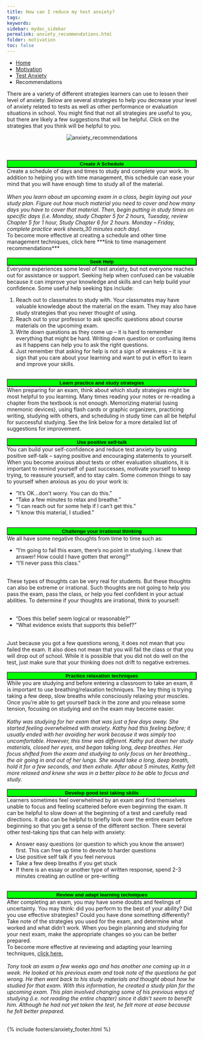 ```yaml
---
title: How can I reduce my test anxiety?
tags: 
keywords: 
sidebar: mydoc_sidebar
permalink: anxiety_recommendations.html
folder: motivation
toc: false
---
```


<ul class="breadcrumb">
    <li><a href="index.html">Home</a></li>
    <li><a href="motivation.html">Motivation</a></li>
    <li><a href="anxiety.html">Test Anxiety</a></li>
    <li class="active">Recommendations</li>
</ul>

There are a variety of different strategies learners can use to lessen their level of anxiety. Below are several strategies to help you decrease your level of anxiety related to tests as well as other performance or evaluation situations in school. You might find that not all strategies are useful to you, but there are likely a few suggestions that will be helpful. Click on the strategies that you think will be helpful to you. 

<center><img src='images/testanxietydo1.png' alt='anxiety_recommendations' /></center>
<br>
<br>
<br>
<button data-toggle="collapse" data-target="#anxietyrec1" style="background-color:Lime; width:100%"><b>Create A Schedule</b></button>

<div id="anxietyrec1" class="collapse">
Create a schedule of days and times to study and complete your work. In addition to helping you with time management, this schedule can ease your mind that you will have enough time to study all of the material.
<br>
<br>
<i>When you learn about an upcoming exam in a class, begin laying out your study plan. Figure out how much material you need to cover and how many days you have to cover that material. Then, begin putting in study times on specific days (i.e. Monday, study Chapter 5 for 2 hours, Tuesday, review Chapter 5 for 1 hour, Study Chapter 6 for 2 hours. Monday – Friday, complete practice work sheets,30 minutes each day).</i>
<br>
To become more effective at creating a schedule and other time management techniques, click here ***link to time management recommendations***
<br>
</div>

<br>
<button data-toggle="collapse" data-target="#anxietyrec2" style="background-color:Lime; width:100%"><b>Seek Help</b></button>

<div id="anxietyrec2" class="collapse">
Everyone experiences some level of test anxiety, but not everyone reaches out for assistance or support. Seeking help when confused can be valuable because it can improve your knowledge and skills and can help build your confidence. Some useful help seeking tips include:
<ol>
<li> Reach out to classmates to study with. Your classmates may have valuable knowledge about the material on the exam. They may also have study strategies that you never thought of using. </li>
<li> Reach out to your professor to ask specific questions about course materials on the upcoming exam. </li>
<li> Write down questions as they come up – it is hard to remember everything that might be hard. Writing down question or confusing items as it happens can help you to ask the right questions. </li>
<li>Just remember that asking for help is not a sign of weakness – it is a sign that you care about your learning and want to put in effort to learn and improve your skills.</li>
</ol>
</div>

<br>
<button data-toggle="collapse" data-target="#anxietyrec3" style="background-color:Lime; width:100%"><b>Learn practice and study strategies</b></button>

<div id="anxietyrec3" class="collapse">
When preparing for an exam, think about which study strategies might be most helpful to you learning. Many times reading your notes or re-reading a chapter from the textbook is not enough. Memorizing material (using mnemonic devices), using flash cards or graphic organizers, practicing writing, studying with others, and scheduling in study time can all be helpful for successful studying. See the link below for a more detailed list of suggestions for improvement.
<br>
</div>


<br>
<button data-toggle="collapse" data-target="#anxietyrec4" style="background-color:Lime; width:100%"><b>Use positive self-talk</b></button>

<div id="anxietyrec4" class="collapse">
You can build your self-confidence and reduce test anxiety by using positive self-talk – saying positive and encouraging statements to yourself. When you become anxious about tests or other evaluation situations, it is important to remind yourself of past successes, motivate yourself to keep trying, to reassure yourself, and to stay calm. Some common things to say to yourself when anxious as you do your work is:
<ul>
<li> “It’s OK…don’t worry. You can do this.”</li>
<li> “Take a few minutes to relax and breathe.”</li>
<li> “I can reach out for some help if I can’t get this.”</li>
<li> “I know this material, I studied.”</li>
</ul>
</div>

<br>
<button data-toggle="collapse" data-target="#anxietyrec5" style="background-color:Lime; width:100%"><b>Challenge your irrational thinking</b></button>

<div id="anxietyrec5" class="collapse">
We all have some negative thoughts from time to time such as:
<ul>
<li> “I’m going to fail this exam, there’s no point in studying. I knew that answer! How could I have gotten that wrong?”</li>
<li> “I’ll never pass this class.”</li>
</ul>
<br>
These types of thoughts can be very real for students. But these thoughts can also be extreme or irrational. Such thoughts are not going to help you pass the exam, pass the class, or help you feel confident in your actual abilities. To determine if your thoughts are irrational, think to yourself:
<br>
<br>
<ul>
<li> “Does this belief seem logical or reasonable?”</li>
<li> “What evidence exists that supports this belief?”</li>
</ul>
<br>
Just because you got a few questions wrong, it does not mean that you failed the exam. It also does not mean that you will fail the class or that you will drop out of school. While it is possible that you did not do well on the test, just make sure that your thinking does not drift to negative extremes.
<br>
</div>

<br>
<button data-toggle="collapse" data-target="#anxietyrec6" style="background-color:Lime; width:100%"><b>Practice relaxation techniques</b></button>

<div id="anxietyrec6" class="collapse">
While you are studying and before entering a classroom to take an exam, it is important to use breathing/relaxation techniques. The key thing is trying taking a few deep, slow breaths while consciously relaxing your muscles. Once you’re able to get yourself back in the zone and you release some tension, focusing on studying and on the exam may become easier.
<br>
<br>
<i>Kathy was studying for her exam that was just a few days away. She started feeling overwhelmed with anxiety. Kathy had this feeling before; it usually ended with her avoiding her work because it was simply too uncomfortable. However, this time was different. Kathy put down her study materials, closed her eyes, and began taking long, deep breathes. Her focus shifted from the exam and studying to only focus on her breathing… the air going in and out of her lungs. She would take a long, deep breath, hold it for a few seconds, and then exhale. After about 5 minutes, Kathy felt more relaxed and knew she was in a better place to be able to focus and study.</i>
<br>
</div>

<br>
<button data-toggle="collapse" data-target="#anxietyrec7" style="background-color:Lime; width:100%"><b>Develop good test taking skills</b></button>

<div id="anxietyrec7" class="collapse">
Learners sometimes feel overwhelmed by an exam and find themselves unable to focus and feeling scattered before even beginning the exam. It can be helpful to slow down at the beginning of a test and carefully read directions. It also can be helpful to briefly look over the entire exam before beginning so that you get a sense of the different section. There several other test-taking tips that can help with anxiety:
<br>
<ul>
<li>Answer easy questions (or question to which you know the answer) first. This can free up time to devote to harder questions</li>
<li> Use positive self talk if you feel nervous </li>
<li>Take a few deep breaths if you get stuck</li>
<li>If there is an essay or another type of written response, spend 2-3 minutes creating an outline or pre-writing</li>
</ul>
</div>

<br>
<button data-toggle="collapse" data-target="#anxietyrec8" style="background-color:Lime; width:100%"><b>Review and adapt learning techniques</b></button>

<div id="anxietyrec8" class="collapse">
After completing an exam, you may have some doubts and feelings of uncertainty. You may think: did you perform to the best of your ability? Did you use effective strategies? Could you have done something differently? Take note of the strategies you used for the exam, and determine what worked and what didn’t work. When you begin planning and studying for your next exam, make the appropriate changes so you can be better prepared.
<br>
To become more effective at reviewing and adapting your learning techniques,  <a href="http://srl.daacs.net/metacognition_evaluation.html">click here.</a>
<br>
<br>
<i>Tony took an exam a few weeks ago and has another one coming up in a week. He looked at his previous exam and took note of the questions he got wrong. He then went back to his study materials and thought about how he studied for that exam. With this information, he created a study plan for the upcoming exam. This plan involved changing some of his previous ways of studying (i.e. not reading the entire chapter) since it didn’t seem to benefit him. Although he had not yet taken the test, he felt more at ease because he felt better prepared.</i>
<br>
</div>
<br>

{% include footers/anxiety_footer.html %}


